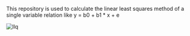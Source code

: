 This repository is used to calculate the linear least squares method of a single variable relation like y = b0 + b1 * x + e


![llq](https://user-images.githubusercontent.com/62081176/148692995-0e2ee9b9-a8dc-4f52-80f6-c7fb49f85251.png)
